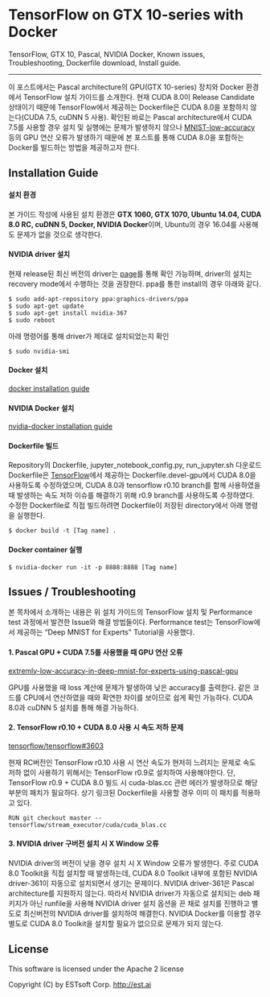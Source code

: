 TensorFlow on GTX 10-series with Docker
===================

TensorFlow, GTX 10, Pascal, NVIDIA Docker, Known issues, Troubleshooting, Dockerfile download, Install guide.

----------


 이 포스트에서는 Pascal architecture의 GPU(GTX 10-series) 장치와 Docker 환경에서 TensorFlow 설치 가이드를 소개한다. 현재 CUDA 8.0이 Release Candidate 상태이기 때문에 TensorFlow에서 제공하는 Dockerfile은 CUDA 8.0을 포함하지 않는다(CUDA 7.5, cuDNN 5 사용). 확인된 바로는 Pascal architecture에서 CUDA 7.5를 사용할 경우 설치 및 실행에는 문제가 발생하지 않으나 [MNIST-low-accuracy][1] 등의 GPU 연산 오류가 발생하기 때문에 본 포스트를 통해 CUDA 8.0을 포함하는 Docker를 빌드하는 방법을 제공하고자 한다.


 

Installation Guide
-------------

#### 설치 환경
본 가이드 작성에 사용된 설치 환경은 **GTX 1060, GTX 1070, Ubuntu 14.04, CUDA 8.0 RC, cuDNN 5, Docker, NVIDIA Docker**이며, Ubuntu의 경우 16.04를 사용해도 문제가 없을 것으로 생각한다.


#### NVIDIA driver 설치

현재 release된 최신 버전의 driver는 [page][2]를 통해 확인 가능하며, driver의 설치는 recovery mode에서 수행하는 것을 권장한다. ppa를 통한 install의 경우 아래와 같다.

    $ sudo add-apt-repository ppa:graphics-drivers/ppa
    $ sudo apt-get update
    $ sudo apt-get install nvidia-367
    $ sudo reboot

아래 명령어를 통해 driver가 제대로 설치되었는지 확인 

    $ sudo nvidia-smi

#### Docker 설치
[docker installation guide][3]

#### NVIDIA Docker 설치
[nvidia-docker installation guide][4]

#### Dockerfile 빌드
Repository의 Dockerfile, jupyter_notebook_config.py, run_jupyter.sh 다운로드
Dockerfile은 [TensorFlow][5]에서 제공하는 Dockerfile.devel-gpu에서 CUDA 8.0을 사용하도록 수정하였으며, CUDA 8.0과 tensorflow r0.10 branch를 함께 사용하였을 때 발생하는 속도 저하 이슈를 해결하기 위해 r0.9 branch를 사용하도록 수정하였다.
수정한 Dockerfile로 직접 빌드하려면 Dockerfile이 저장된 directory에서 아래 명령을 실행한다.

    $ docker build -t [Tag name] .

#### Docker container 실행

    $ nvidia-docker run -it -p 8888:8888 [Tag name]


Issues / Troubleshooting
-------------
본 목차에서 소개하는 내용은 위 설치 가이드의 TensorFlow 설치 및 Performance test 과정에서 발견한 Issue와 해결 방법들이다. Performance test는 TensorFlow에서 제공하는 “Deep MNIST for Experts" Tutorial을 사용했다.

#### 1. Pascal GPU + CUDA 7.5를 사용했을 때 GPU 연산 오류
   [extremly-low-accuracy-in-deep-mnist-for-experts-using-pascal-gpu][6] 
   
   GPU를 사용했을 때 loss 계산에 문제가 발생하여 낮은 accuracy를 출력한다. 같은 코드를 CPU에서 연산하였을 때와 확연한 차이를 보이므로 쉽게 확인 가능하다. CUDA 8.0과 cuDNN 5 설치를 통해 해결 가능하다.
   
#### 2. TensorFlow r0.10 + CUDA 8.0 사용 시 속도 저하 문제
   [tensorflow/tensorflow#3603][7]
   
   현재 RC버전인 TensorFlow r0.10 사용 시 연산 속도가 현저히 느려지는 문제로 속도 저하 없이 사용하기 위해서는 TensorFlow r0.9로 설치하여 사용해야한다. 단, TensorFlow r0.9 + CUDA 8.0 빌드 시 cuda-blas.cc 관련 에러가 발생하므로 해당 부분의 패치가 필요하다. 상기 링크된 Dockerfile을 사용할 경우 이미 이 패치를 적용하고 있다.

    RUN git checkout master -- tensorflow/stream_executor/cuda/cuda_blas.cc

#### 3. NVIDIA driver 구버전 설치 시 X Window 오류
   NVIDIA driver의 버전이 낮을 경우 설치 시 X Window 오류가 발생한다. 주로 CUDA 8.0 Toolkit을 직접 설치할 때 발생하는데, CUDA 8.0 Toolkit 내부에 포함된 NVIDIA driver-361이 자동으로 설치되면서 생기는 문제이다. NVIDIA driver-361은 Pascal architecture를 지원하지 않는다. 따라서 NVIDIA driver가 자동으로 설치되는 deb 패키지가 아닌 runfile을 사용해 NVIDIA driver 설치 옵션을 끈 채로 설치를 진행하고 별도로 최신버전의 NVIDIA driver를 설치하여 해결한다. NVIDIA Docker를 이용할 경우 별도로 CUDA 8.0 Toolkit을 설치할 필요가 없으므로 문제가 되지 않는다.



License
-------------
This software is licensed under the Apache 2 license

Copyright (C) by ESTsoft Corp. http://est.ai


  [1]: http://stackoverflow.com/questions/38036837/extremly-low-accuracy-in-deep-mnist-for-experts-using-pascal-gpu
  [2]: http://www.nvidia.com/object/unix.html
  [3]: https://docs.docker.com/engine/installation/linux/ubuntulinux/
  [4]: https://github.com/NVIDIA/nvidia-docker
  [5]: https://github.com/tensorflow/tensorflow/tree/master/tensorflow/tools/docker
  [6]: http://stackoverflow.com/questions/38036837/extremly-low-accuracy-in-deep-mnist-for-experts-using-pascal-gpu
  [7]: https://github.com/tensorflow/tensorflow/issues/3603
